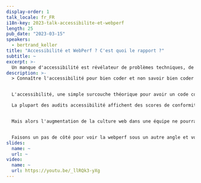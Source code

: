 ```yaml
---
display-order: 1
talk_locale: fr_FR
i18n-key: 2023-talk-accessibilite-et-webperf
length: 25
pub_date: "2023-03-15"
speakers:
  - bertrand_keller
title: "Accessibilité et WebPerf ? C'est quoi le rapport ?"
subtitle: ~
excerpt: >-
  Un manque d'accessibilité est révélateur de problèmes techniques, de conception, d'organisation et de culture web. Apprendre à coder des sites web accessibles peut vous aider à comprendre comment les rendre plus rapides.
description: >-
  > Connaître l'accessibilité pour bien coder et non savoir bien coder pour faire de l'accessibilité. 


  L'accessibilité, une simple surcouche théorique pour avoir un code conforme ? Pas tout à fait.

  La plupart des audits accessibilité affichent des scores de conformité au RGAA (qui est un référentiel peu exigeant) très faibles. Ces audits sont le révélateur de problèmes techniques mais aussi de conception, d'organisation et surtout d'un manque de culture web.


  Mais alors l'augmentation de la culture web dans une équipe ne pourrait-il pas aussi profiter à l'amélioration des performances ? La correction d'anomalies d'accessibilité ne pourraient pas améliorer les temps de chargement d'une page ?


  Faisons un pas de côté pour voir la webperf sous un autre angle et voir ce que l'accessibilité pourrait lui apporter.
slides:
  name: ~
  url: ~
video:
  name: ~
  url: https://youtu.be/_llRQk3-yXg
---
```

